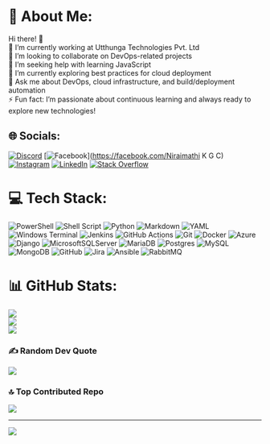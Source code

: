 # 💫 About Me:
Hi there! 👋<br>🔭 I’m currently working at Utthunga Technologies Pvt. Ltd<br>👯 I’m looking to collaborate on DevOps-related projects<br>🤝 I’m seeking help with learning JavaScript<br>🌱 I’m currently exploring best practices for cloud deployment<br>💬 Ask me about DevOps, cloud infrastructure, and build/deployment automation<br>⚡ Fun fact: I’m passionate about continuous learning and always ready to explore new technologies!


## 🌐 Socials:
[![Discord](https://img.shields.io/badge/Discord-%237289DA.svg?logo=discord&logoColor=white)](https://discord.gg/https://discord.gg/ZmCSkBk5Pt) [![Facebook](https://img.shields.io/badge/Facebook-%231877F2.svg?logo=Facebook&logoColor=white)](https://facebook.com/Niraimathi K G C) [![Instagram](https://img.shields.io/badge/Instagram-%23E4405F.svg?logo=Instagram&logoColor=white)](https://instagram.com/its_niraihere_) [![LinkedIn](https://img.shields.io/badge/LinkedIn-%230077B5.svg?logo=linkedin&logoColor=white)](https://linkedin.com/in/niraimathikgc) [![Stack Overflow](https://img.shields.io/badge/-Stackoverflow-FE7A16?logo=stack-overflow&logoColor=white)](https://stackoverflow.com/users/27245899) 

# 💻 Tech Stack:
![PowerShell](https://img.shields.io/badge/PowerShell-%235391FE.svg?style=for-the-badge&logo=powershell&logoColor=white) ![Shell Script](https://img.shields.io/badge/shell_script-%23121011.svg?style=for-the-badge&logo=gnu-bash&logoColor=white) ![Python](https://img.shields.io/badge/python-3670A0?style=for-the-badge&logo=python&logoColor=ffdd54) ![Markdown](https://img.shields.io/badge/markdown-%23000000.svg?style=for-the-badge&logo=markdown&logoColor=white) ![YAML](https://img.shields.io/badge/yaml-%23ffffff.svg?style=for-the-badge&logo=yaml&logoColor=151515) ![Windows Terminal](https://img.shields.io/badge/Windows%20Terminal-%234D4D4D.svg?style=for-the-badge&logo=windows-terminal&logoColor=white) ![Jenkins](https://img.shields.io/badge/jenkins-%232C5263.svg?style=for-the-badge&logo=jenkins&logoColor=white) ![GitHub Actions](https://img.shields.io/badge/github%20actions-%232671E5.svg?style=for-the-badge&logo=githubactions&logoColor=white) ![Git](https://img.shields.io/badge/git-%23F05033.svg?style=for-the-badge&logo=git&logoColor=white) ![Docker](https://img.shields.io/badge/docker-%230db7ed.svg?style=for-the-badge&logo=docker&logoColor=white) ![Azure](https://img.shields.io/badge/azure-%230072C6.svg?style=for-the-badge&logo=microsoftazure&logoColor=white) ![Django](https://img.shields.io/badge/django-%23092E20.svg?style=for-the-badge&logo=django&logoColor=white) ![MicrosoftSQLServer](https://img.shields.io/badge/Microsoft%20SQL%20Server-CC2927?style=for-the-badge&logo=microsoft%20sql%20server&logoColor=white) ![MariaDB](https://img.shields.io/badge/MariaDB-003545?style=for-the-badge&logo=mariadb&logoColor=white) ![Postgres](https://img.shields.io/badge/postgres-%23316192.svg?style=for-the-badge&logo=postgresql&logoColor=white) ![MySQL](https://img.shields.io/badge/mysql-4479A1.svg?style=for-the-badge&logo=mysql&logoColor=white) ![MongoDB](https://img.shields.io/badge/MongoDB-%234ea94b.svg?style=for-the-badge&logo=mongodb&logoColor=white) ![GitHub](https://img.shields.io/badge/github-%23121011.svg?style=for-the-badge&logo=github&logoColor=white) ![Jira](https://img.shields.io/badge/jira-%230A0FFF.svg?style=for-the-badge&logo=jira&logoColor=white) ![Ansible](https://img.shields.io/badge/ansible-%231A1918.svg?style=for-the-badge&logo=ansible&logoColor=white) ![RabbitMQ](https://img.shields.io/badge/rabbitmq-FF6600?style=for-the-badge&logo=rabbitmq&logoColor=white)
# 📊 GitHub Stats:
![](https://github-readme-stats.vercel.app/api?username=niraimathi-kgc&theme=dark&hide_border=true&include_all_commits=false&count_private=false)<br/>
![](https://github-readme-streak-stats.herokuapp.com/?user=niraimathi-kgc&theme=dark&hide_border=true)<br/>
![](https://github-readme-stats.vercel.app/api/top-langs/?username=niraimathi-kgc&theme=dark&hide_border=true&include_all_commits=false&count_private=false&layout=compact)

### ✍️ Random Dev Quote
![](https://quotes-github-readme.vercel.app/api?type=horizontal&theme=radical)

### 🔝 Top Contributed Repo
![](https://github-contributor-stats.vercel.app/api?username=niraimathi-kgc&limit=5&theme=dark&combine_all_yearly_contributions=true)

---
[![](https://visitcount.itsvg.in/api?id=niraimathi-kgc&icon=0&color=0)](https://visitcount.itsvg.in)

<!-- Proudly created with GPRM ( https://gprm.itsvg.in ) -->
